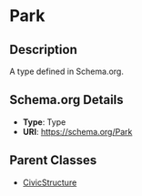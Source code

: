 # Park

## Description
A type defined in Schema.org.

## Schema.org Details
- **Type**: Type
- **URI**: https://schema.org/Park

## Parent Classes
- [CivicStructure](../CivicStructure.md)

